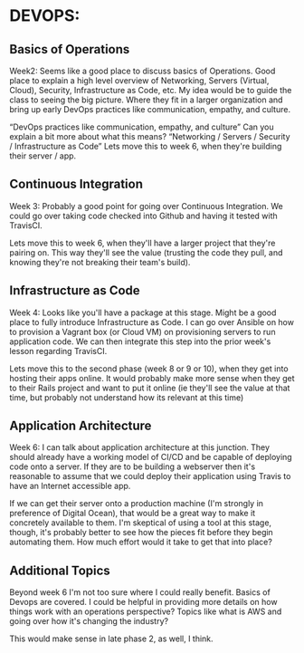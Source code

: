 DEVOPS:
=======
  
Basics of Operations
-----------------------
  
  Week2: Seems like a good place to discuss basics of Operations.  Good place to explain a high level overview of Networking, Servers (Virtual, Cloud), Security, Infrastructure as Code, etc.  My idea would be to guide the class to seeing the big picture. Where they fit in a larger organization and bring up early DevOps practices like communication, empathy, and culture.

“DevOps practices like communication, empathy, and culture” Can you explain a bit more about what this means?
“Networking / Servers / Security / Infrastructure as Code” Lets move this to week 6, when they're building their server / app.

Continuous Integration
------------------------

Week 3: Probably a good point for going over Continuous Integration.  We could go over taking code checked into Github and having it tested with TravisCI.  

Lets move this to week 6, when they'll have a larger project that they're pairing on. This way they'll see the value (trusting the code they pull, and knowing they're not breaking their team's build).

Infrastructure as Code
-----------------------

  Week 4: Looks like you'll have a package at this stage.  Might be a good place to fully introduce Infrastructure as Code.  I can go over Ansible on how to provision a Vagrant box (or Cloud VM) on provisioning servers to run application code.  We can then integrate this step into the prior week's lesson regarding TravisCI.

Lets move this to the second phase (week 8 or  9 or 10), when they get into hosting their apps online. It would probably make more sense when they get to their Rails project and want to put it online (ie they'll see the value at that time, but probably not understand how its relevant at this time)

Application Architecture
-------------------------

  Week 6: I can talk about application architecture at this junction.  They should already have a working model of CI/CD and be capable of deploying code onto a server.  If they are to be building a webserver then it's reasonable to assume that we could deploy their application using Travis to have an Internet accessible app.

If we can get their server onto a production machine (I'm strongly in preference of Digital Ocean), that would be a great way to make it concretely available to them. I'm skeptical of using a tool at this stage, though, it's probably better to see how the pieces fit before they begin automating them. How much effort would it take to get that into place?

Additional Topics
-----------------

  Beyond week 6 I'm not too sure where I could really benefit.  Basics of Devops are covered.  I could be helpful in providing more details on how things work with an operations perspective?  Topics like what is AWS and going over how it's changing the industry?  

This would make sense in late phase 2, as well, I think. 
